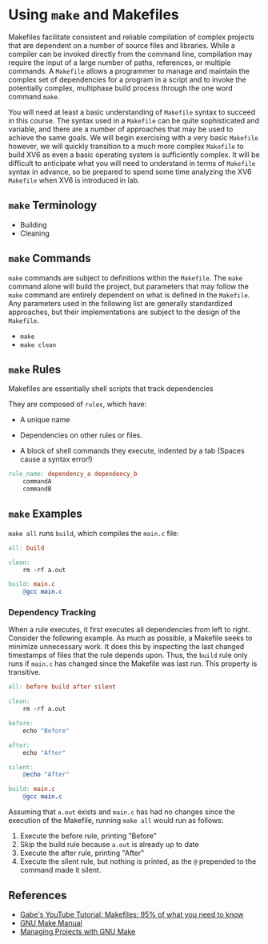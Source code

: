 # Using `make` and Makefiles

Makefiles facilitate consistent and reliable compilation of complex projects that are dependent on a number of source files and libraries. While a compiler can be invoked directly from the command line, compilation may require the input of a large number of paths, references, or multiple commands. A `Makefile` allows a programmer to manage and maintain the complex set of dependencies for a program in a script and to invoke the potentially complex, multiphase build process through the one word command `make`.

You will need at least a basic understanding of `Makefile` syntax to succeed in this course. The syntax used in a `Makefile` can be quite sophisticated and variable, and there are a number of approaches that may be used to achieve the same goals. We will begin exercising with a very basic `Makefile` however, we will quickly transition to a much more complex `Makefile` to build XV6 as even a basic operating system is sufficiently complex. It will be difficult to anticipate what you will need to understand in terms of `Makefile` syntax in advance, so be prepared to spend some time analyzing the XV6 `Makefile` when XV6 is introduced in lab.

## `make` Terminology

-   Building
-   Cleaning

## `make` Commands

`make` commands are subject to definitions within the `Makefile`. The `make` command alone will build the project, but parameters that may follow the `make` command are entirely dependent on what is defined in the `Makefile`. Any parameters used in the following list are generally standardized approaches, but their implementations are subject to the design of the `Makefile`.

-   `make`
-   `make clean`

## `make` Rules

Makefiles are essentially shell scripts that track dependencies

They are composed of `rules`, which have:

-   A unique name

-   Dependencies on other rules or files.

-   A block of shell commands they execute, indented by a tab (Spaces cause a syntax error!)

```makefile
rule_name: dependency_a dependency_b
    commandA
    commandB
```

## `make` Examples

`make all` runs `build`, which compiles the `main.c` file:

```makefile
all: build

clean:
    rm -rf a.out

build: main.c
    @gcc main.c
```

### Dependency Tracking

When a rule executes, it first executes all dependencies from left to right. Consider the following example. As much as possible, a Makefile seeks to minimize unnecessary work. It does this by inspecting the last changed timestamps of files that the rule depends upon. Thus, the `build` rule only runs if `main.c` has changed since the Makefile was last run. This property is transitive.

```makefile
all: before build after silent

clean:
    rm -rf a.out

before:
    echo "Before"

after:
    echo "After"

silent:
    @echo "After"

build: main.c
    @gcc main.c
```

Assuming that `a.out` exists and `main.c` has had no changes since the execution of the Makefile, running `make all` would run as follows:

1.  Execute the before rule, printing "Before"
2.  Skip the build rule because `a.out` is already up to date
3.  Execute the after rule, printing "After"
4.  Execute the silent rule, but nothing is printed, as the `@` prepended to the command made it silent.

## References

-   [Gabe's YouTube Tutorial: Makefiles: 95% of what you need to know](https://www.youtube.com/watch?v=DtGrdB8wQ_8)
-   [GNU Make Manual](https://www.gnu.org/software/make/manual/make.pdf)
-   [Managing Projects with GNU Make](https://www.oreilly.com/openbook/make3/book/)

